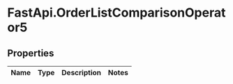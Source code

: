 # FastApi.OrderListComparisonOperator5

## Properties
Name | Type | Description | Notes
------------ | ------------- | ------------- | -------------
